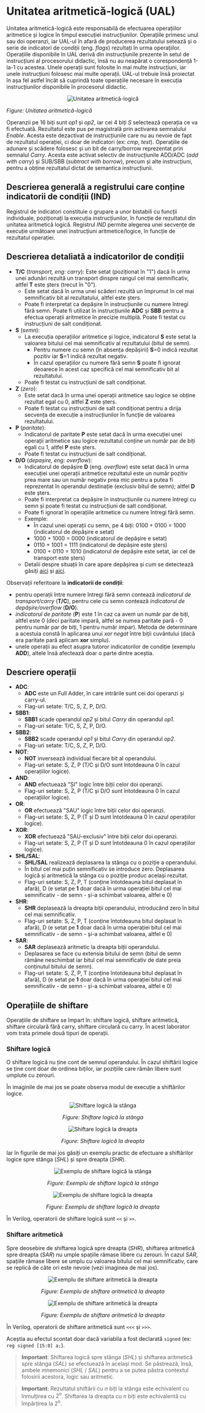 # Unitatea aritmetică-logică (UAL)

Unitatea aritmetică-logică este responsabilă de efectuarea operațiilor aritmetice și logice în timpul execuției instrucțiunilor. Operațiile primesc unul sau doi operanzi, iar UAL-ul în afară de producerea rezultatului setează și o serie de indicatori de condiții (eng. *flags*) rezultați în urma operațiilor. Operațiile disponibile în UAL derivă din instrucțiunile prezente în setul de instrucțiuni al procesorului didactic, însă nu au neapărat o corespondență 1-la-1 cu acestea. Unele operații sunt folosite în mai multe instrucțiuni, iar unele instrucțiuni folosesc mai multe operații. UAL-ul trebuie însă proiectat în așa fel astfel încât să cuprindă toate operațiile necesare în execuția instrucțiunilor disponibile în procesorul didactic.

<div align="center">

![Unitatea aritmetică-logică](../media/fig_ual.png)

</div>

_Figure: Unitatea aritmetică-logică_

Operanzii pe 16 biți sunt *op1* și *op2*, iar cei 4 biți *S* selectează operația ce va fi efectuată. Rezultatul este pus pe magistrală prin activarea semnalului *Enable*. Acesta este dezactivat de instrucțiunile care nu au nevoie de fapt de rezultatul operației, ci doar de indicatori (ex: *cmp*, *test*). Operațiile de adunare și scădere folosesc și un bit de carry/borrow reprezentat prin semnalul *Carry*. Acesta este activat selectiv de instrucțiunile ADD/ADC (*add with carry*) și SUB/SBB (*subtract with borrow*), precum și alte instrucțiuni, pentru a obține rezultatul dictat de semantica instrucțiunii.

## Descrierea generală a registrului care conține indicatorii de condiții (IND)

Registrul de indicatori constituie o grupare a unor bistabili cu funcții individuale, poziționați la execuția instrucțiunilor, în funcție de rezultatul din unitatea aritmetică logică. Registrul *IND* permite alegerea unei secvențe de execuție următoare unei instrucțiuni aritmetice/logice, în funcție de rezultatul operației.

## Descrierea detaliată a indicatorilor de condiții

* **T/C** (*transport, eng: carry*): Este setat (poziționat în "1") dacă în urma unei adunări rezultă un transport dinspre rangul cel mai semnificativ, altfel **T** este șters (trecut în "0").
  * Este setat dacă în urma unei scăderi rezultă un împrumut în cel mai semnificativ bit al rezultatului, altfel este șters.
  * Poate fi interpretat ca depășire în instrucțiunile cu numere întregi fără semn. Poate fi utilizat în instrucțiunile **ADC** și **SBB** pentru a efectua operații aritmetice în precizie multiplă. Poate fi testat cu instrucțiuni de salt condiționat.
* **S** (*semn*):
  * La execuția operațiilor aritmetice și logice, indicatorul **S** este setat la valoarea bitului cel mai semnificativ al rezultatului (bitul de semn).
    * Pentru numere cu semn (în absența depășirii) **S**=0 indică rezultat pozitiv iar **S**=1 indică rezultat negativ.
    * În cazul operațiilor cu numere fără semn **S** poate fi ignorat deoarece în acest caz specifică cel mai semnificativ bit al rezultatului.
  * Poate fi testat cu instrucțiuni de salt condiționat.
* **Z** (*zero*):
  * Este setat dacă în urma unei operații aritmetice sau logice se obține rezultat egal cu 0, altfel **Z** este șters.
  * Poate fi testat cu instrucțiuni de salt condiționat pentru a dirija secvența de execuție a instrucțiunilor în funcție de valoarea rezultatului.
* **P** (*paritate*):
  * Indicatorul de paritate **P** este setat dacă în urma execuției unei operații aritmetice sau logice rezultatul conține un număr par de biți egali cu 1, altfel **P** este șters.
  * Poate fi testat cu instrucțiuni de salt condiționat.
* **D/O** (*depașire, eng: overflow*):
  * Indicatorul de depășire **D** (eng. *overflow*) este setat dacă în urma execuției unei operații aritmetice rezultatul este un număr pozitiv prea mare sau un număr negativ prea mic pentru a putea fi reprezentat în operandul destinație (exclusiv bitul de semn); altfel **D** este șters.
  * Poate fi interpretat ca depășire în instrucțiunile cu numere întregi cu semn și poate fi testat cu instrucțiuni de salt condiționat.
  * Poate fi ignorat în operațiile aritmetice cu numere întregi fără semn.
  * Exemple:
    * În cazul unei operații cu semn, pe 4 biți: 0100 + 0100 = 1000 (indicatorul de depășire e setat)
    * 1000 + 1000 = 0000 (indicatorul de depășire e setat)
    * 0110 + 1001 = 1111 (indicatorul de depășire este șters)
    * 0100 + 0110 = 1010 (indicatorul de depășire este setat, iar cel de transport este șters)
  * Detalii despre situații în care apare depășirea și cum se detectează găsiți [aici](http://teaching.idallen.com/dat2343/10f/notes/040_overflow.txt) și [aici](http://www.allaboutcircuits.com/vol_4/chpt_2/5.html).

Observații referitoare la **indicatorii de condiții**:
* pentru operații între numere întregi fără semn contează *indicatorul de transport/carry* (**T/C**), pentru cele cu semn contează *indicatorul de depășire/overflow* (**D/O**).
* *indicatorul de paritate* (**P**) este 1 în caz ca avem un număr par de biți, altfel este 0 (deci paritate impară, altfel se numea paritate pară - 0 pentru număr par de biți, 1 pentru număr impar). Metoda de determinare a acestuia constă în aplicarea unui *xor negat* între biții cuvântului (dacă era paritate pară aplicam **xor** simplu).
* unele operații au efect asupra tutoror indicatorilor de condiție (exemplu **ADD**), altele însă afectează doar o parte dintre aceștia.

## Descriere operații

* **ADC**:
  * **ADC** este un Full Adder, în care intrările sunt cei doi operanzi și carry-ul.
  * Flag-uri setate: T/C, S, Z, P, D/O.
* **SBB1**:
  * **SBB1** scade operandul *op2* și bitul *Carry* din operandul *op1*.
  * Flag-uri setate: T/C, S, Z, P, D/O.
* **SBB2**:
  * **SBB2** scade operandul *op1* și bitul *Carry* din operandul *op2*.
  * Flag-uri setate: T/C, S, Z, P, D/O.
* **NOT**:
  * **NOT** inversează individual fiecare bit al operandului.
  * Flag-uri setate: S, Z, P (T/C și D/O sunt întotdeauna 0 în cazul operațiilor logice).
* **AND**:
  * **AND** efectuează "ȘI" logic între biții celor doi operanzi.
  * Flag-uri setate: S, Z, P (T/C și D/O sunt întotdeauna 0 în cazul operațiilor logice).
* **OR**:
  * **OR** efectuează "SAU" logic între biții celor doi operanzi.
  * Flag-uri setate: S, Z, P (T și D sunt întotdeauna 0 în cazul operațiilor logice).
* **XOR**:
  * **XOR** efectuează "SAU-exclusiv" între biții celor doi operanzi.
  * Flag-uri setate: S, Z, P (T și D sunt întotdeauna 0 în cazul operațiilor logice).
* **SHL/SAL**:
  * **SHL/SAL** realizează deplasarea la stânga cu o poziție a operandului.
  * În bitul cel mai puțin semnificativ se introduce zero. Deplasarea logică și aritmetică la stânga cu o poziție produc același rezultat.
  * Flag-uri setate: S, Z, P, T (conține întotdeauna bitul deplasat în afară), D (e setat pe **1** doar dacă în urma operației bitul cel mai semnificativ - de semn - și-a schimbat valoarea, altfel e 0)
* **SHR**:
  * **SHR** deplasează la dreapta biții operandului, introducând zero în bitul cel mai semnificativ.
  * Flag-uri setate: S, Z, P, T (conține întotdeauna bitul deplasat în afară), D (e setat pe **1** doar dacă în urma operației bitul cel mai semnificativ - de semn - și-a schimbat valoarea, altfel e 0)
* **SAR**:
  * **SAR** deplasează aritmetic la dreapta biții operandului.
  * Deplasarea se face cu extensia bitului de semn (bitul de semn rămâne neschimbat iar bitul cel mai semnificativ de date preia conținutul bitului de semn).
  * Flag-uri setate: S, Z, P, T (conține întotdeauna bitul deplasat în afară), D (e setat pe **1** doar dacă în urma operației bitul cel mai semnificativ - de semn - și-a schimbat valoarea, altfel e 0)

## Operațiile de shiftare

Operațiile de shiftare se împart în: shiftare logică, shiftare aritmetică, shiftare circulară fără carry, shiftare circulară cu carry. În acest laborator vom trata primele două tipuri de operații.

### Shiftare logică

O shiftare logică nu ține cont de semnul operandului. În cazul shiftării logice se ține cont doar de ordinea biților, iar pozițiile care rămân libere sunt umplute cu zerouri.

În imaginile de mai jos se poate observa modul de execuție a shiftărilor logice.

<div align="center">

![Shiftare logică la stânga](../media/shl.png?200)

_Figure: Shiftare logică la stânga_

![Shiftare logică la dreapta](../media/shr.png?200)

_Figure: Shiftare logică la dreapta_

</div>

Iar în figurile de mai jos găsiți un exemplu practic de efectuare a shiftărilor logice spre stânga (*SHL*) și spre dreapta (*SHR*).

<div align="center">

![Exemplu de shiftare logică la stânga](../media/shl_sal_example.png?200)

_Figure: Exemplu de shiftare logică la stânga_

![Exemplu de shiftare logică la dreapta](../media/shr_example.png?200)

_Figure: Exemplu de shiftare logică la dreapta_

</div>

În Verilog, operatorii de shiftare logică sunt `<<` și `>>`.

### Shiftare aritmetică

Spre deosebire de shiftarea logică spre dreapta (*SHR*), shiftarea aritmetică spre dreapta (*SAR*) nu umple spațiile rămase libere cu zerouri. În cazul *SAR*, spațiile rămase libere se umplu cu valoarea bitului cel mai semnificativ, care se replică de câte ori este nevoie (vezi imaginea de mai jos).

<div align="center">

![Exemplu de shiftare aritmetică la dreapta](../media/sar.png?200)

_Figure: Exemplu de shiftare aritmetică la dreapta_

![Exemplu de shiftare aritmetică la dreapta](../media/sar_2.png?200)

_Figure: Exemplu de shiftare aritmetică la dreapta_

</div>

În Verilog, operatorii de shiftare aritmetică sunt `<<<` și `>>>`.

Aceștia au efectul scontat doar dacă variabila a fost declarată `signed` (ex: `reg signed [15:0] a;`).

> **Important**: Shiftarea logică spre stânga (*SHL*) și shiftarea aritmetică spre stânga (*SAL*) se efectuează în același mod. Se păstrează, însă, ambele mnemonici (*SHL* / *SAL*) pentru a se putea păstra contextul folosirii acestora, logic sau aritmetic.

> **Important**: Rezultatul shiftării cu *n* biți la stânga este echivalent cu înmulțirea cu $2^n$. Shiftarea la dreapta cu *n* biți este echivalentă cu împărțirea la $2^n$.

